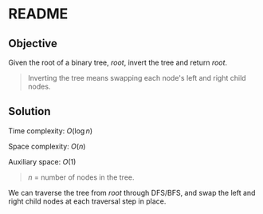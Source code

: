 # README

## Objective

Given the root of a binary tree, $root$, invert the tree and return $root$.

>Inverting the tree means swapping each node's left and right child nodes.

## Solution

Time complexity: $O(\log n)$

Space complexity: $O(n)$

Auxiliary space: $O(1)$

> $n$ = number of nodes in the tree.


We can traverse the tree from $root$ through DFS/BFS, and swap the left and right child nodes
at each traversal step in place.
